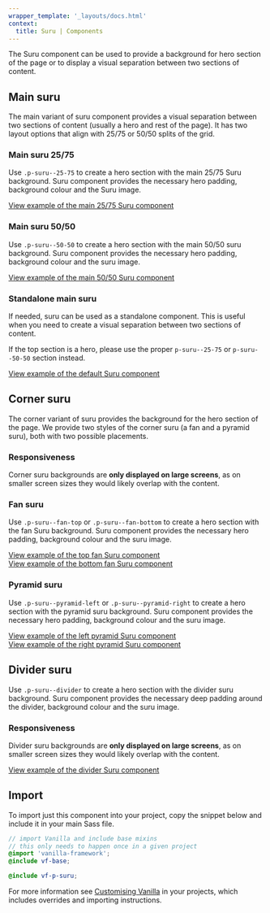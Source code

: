 ```yaml
---
wrapper_template: '_layouts/docs.html'
context:
  title: Suru | Components
---
```


The Suru component can be used to provide a background for hero section of the page or to display a visual separation between two sections of content.

## Main suru

The main variant of suru component provides a visual separation between two sections of content (usually a hero and rest of the page). It has two layout options that align with 25/75 or 50/50 splits of the grid.

### Main suru 25/75

Use `.p-suru--25-75` to create a hero section with the main 25/75 Suru background. Suru component provides the necessary hero padding, background colour and the Suru image.

<div class="embedded-example"><a href="/docs/examples/patterns/suru/default" class="js-example">
View example of the main 25/75 Suru component
</a></div>

### Main suru 50/50

Use `.p-suru--50-50` to create a hero section with the main 50/50 suru background. Suru component provides the necessary hero padding, background colour and the suru image.

<div class="embedded-example"><a href="/docs/examples/patterns/suru/50-50" class="js-example">
View example of the main 50/50 Suru component
</a></div>

### Standalone main suru

If needed, suru can be used as a standalone component. This is useful when you need to create a visual separation between two sections of content.

If the top section is a hero, please use the proper `p-suru--25-75` or `p-suru--50-50` section instead.

<div class="embedded-example"><a href="/docs/examples/patterns/suru/standalone" class="js-example">
View example of the default Suru component
</a></div>

## Corner suru

The corner variant of suru provides the background for the hero section of the page. We provide two styles of the corner suru (a fan and a pyramid suru), both with two possible placements.

<div class="p-notification--caution">
  <div class="p-notification__content">
    <h3 class="p-notification__title">Responsiveness</h3>
    <p class="p-notification__message">Corner suru backgrounds are <b>only displayed on large screens</b>, as on smaller screen sizes they would likely overlap with the content.</p>
  </div>
</div>

### Fan suru

Use `.p-suru--fan-top` or `.p-suru--fan-bottom` to create a hero section with the fan Suru background. Suru component provides the necessary hero padding, background colour and the suru image.

<div class="embedded-example"><a href="/docs/examples/patterns/suru/fan-top" class="js-example">
View example of the top fan Suru component
</a></div>

<div class="embedded-example"><a href="/docs/examples/patterns/suru/fan-bottom" class="js-example">
View example of the bottom fan Suru component
</a></div>

### Pyramid suru

Use `.p-suru--pyramid-left` or `.p-suru--pyramid-right` to create a hero section with the pyramid suru background. Suru component provides the necessary hero padding, background colour and the suru image.

<div class="embedded-example"><a href="/docs/examples/patterns/suru/fan-pyramid-left" class="js-example">
View example of the left pyramid Suru component
</a></div>

<div class="embedded-example"><a href="/docs/examples/patterns/suru/fan-pyramid-right" class="js-example">
View example of the right pyramid Suru component
</a></div>

## Divider suru

Use `.p-suru--divider` to create a hero section with the divider suru background. Suru component provides the necessary deep padding around the divider, background colour and the suru image.

<div class="p-notification--caution">
  <div class="p-notification__content">
    <h3 class="p-notification__title">Responsiveness</h3>
    <p class="p-notification__message">Divider suru backgrounds are <b>only displayed on large screens</b>, as on smaller screen sizes they would likely overlap with the content.</p>
  </div>
</div>

<div class="embedded-example"><a href="/docs/examples/patterns/suru/divider" class="js-example">
View example of the divider Suru component
</a></div>

## Import

To import just this component into your project, copy the snippet below and include it in your main Sass file.

```scss
// import Vanilla and include base mixins
// this only needs to happen once in a given project
@import 'vanilla-framework';
@include vf-base;

@include vf-p-suru;
```

For more information see [Customising Vanilla](/docs/customising-vanilla/) in your projects, which includes overrides and importing instructions.
